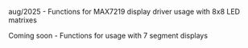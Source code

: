 aug/2025 - Functions for MAX7219 display driver usage with 8x8 LED matrixes

Coming soon - Functions for usage with 7 segment displays
